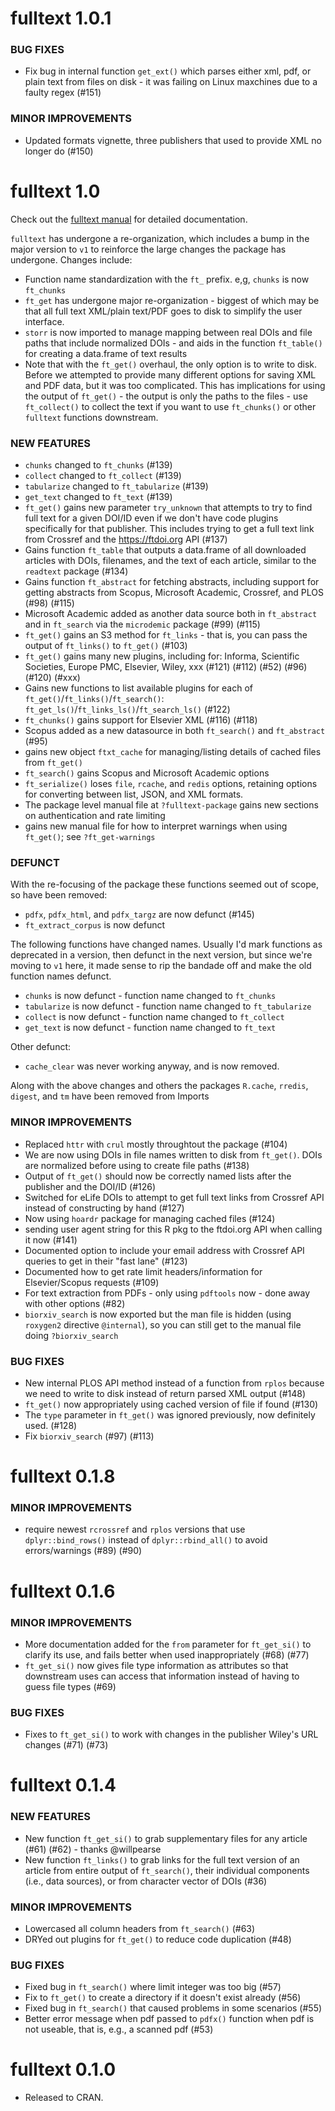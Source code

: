 fulltext 1.0.1
==============

### BUG FIXES

* Fix bug in internal function `get_ext()` which parses either xml, pdf, or plain text from files on disk - it was failing on Linux maxchines due to a faulty regex (#151)

### MINOR IMPROVEMENTS

* Updated formats vignette, three publishers that used to provide XML no longer do (#150)


fulltext 1.0
============

Check out the [fulltext manual](https://ropensci.github.io/fulltext-book/) for detailed documentation.

`fulltext` has undergone a re-organization, which includes a bump in the major version to `v1` to reinforce the large changes the package has undergone. Changes include:

- Function name standardization with the `ft_` prefix. e,g, `chunks` is now `ft_chunks`
- `ft_get` has undergone major re-organization - biggest of which may be that all full text XML/plain text/PDF goes to disk to simplify the user interface.
- `storr` is now imported to manage mapping between real DOIs and file paths that include normalized DOIs - and aids in the function `ft_table()` for creating a data.frame of text results
- Note that with the `ft_get()` overhaul, the only option is to write to disk. Before we attempted to provide many different options for saving XML and PDF data, but it was too complicated. This has implications for using the output of `ft_get()` - the output is only the paths to the files - use `ft_collect()`  to collect the text if you want to use `ft_chunks()` or other `fulltext` functions downstream.

### NEW FEATURES

* `chunks` changed to `ft_chunks` (#139)
* `collect` changed to `ft_collect` (#139)
* `tabularize` changed to `ft_tabularize` (#139)
* `get_text` changed to `ft_text` (#139)
* `ft_get()` gains new parameter `try_unknown` that attempts to try to find full text for a given DOI/ID even if we don't have code plugins specifically for that publisher. This includes trying to get a full text link from Crossref and the <https://ftdoi.org> API (#137)
* Gains function `ft_table` that outputs a data.frame of all downloaded articles with DOIs, filenames, and the text of each article, similar to the `readtext` package (#134)
* Gains function `ft_abstract` for fetching abstracts, including support for getting abstracts from Scopus, Microsoft Academic, Crossref, and PLOS (#98) (#115)
* Microsoft Academic added as another data source both in `ft_abstract` and in `ft_search` via the `microdemic` package (#99) (#115)
* `ft_get()` gains an S3 method for `ft_links` - that is, you can pass the output of `ft_links()` to `ft_get()` (#103)
* `ft_get()` gains many new plugins, including for: Informa, Scientific Societies, Europe PMC, Elsevier, Wiley, xxx (#121) (#112) (#52) (#96) (#120) (#xxx)
* Gains new functions to list available plugins for each of `ft_get()`/`ft_links()`/`ft_search()`: `ft_get_ls()`/`ft_links_ls()`/`ft_search_ls()` (#122)
* `ft_chunks()` gains support for Elsevier XML (#116) (#118)
* Scopus added as a new datasource in both `ft_search()` and `ft_abstract` (#95)
* gains new object `ftxt_cache` for managing/listing details of cached files from `ft_get()`
* `ft_search()` gains Scopus and Microsoft Academic options
* `ft_serialize()` loses `file`, `rcache`, and `redis` options, retaining options for converting between list, JSON, and XML formats.
* The package level manual file at `?fulltext-package` gains new sections on authentication and rate limiting
* gains new manual file for how to interpret warnings when using `ft_get()`; see `?ft_get-warnings`

### DEFUNCT

With the re-focusing of the package these functions seemed out of scope, so have been removed:

* `pdfx`, `pdfx_html`, and `pdfx_targz` are now defunct (#145)
* `ft_extract_corpus` is now defunct

The following functions have changed names. Usually I'd mark functions as deprecated in a version, then defunct in the next version, but since we're moving to `v1` here, it made sense to rip the bandade off and make the old function names defunct.

* `chunks` is now defunct - function name changed to `ft_chunks`
* `tabularize` is now defunct - function name changed to `ft_tabularize`
* `collect` is now defunct - function name changed to `ft_collect`
* `get_text` is now defunct - function name changed to `ft_text`

Other defunct:

* `cache_clear` was never working anyway, and is now removed.

Along with the above changes and others the packages `R.cache`, `rredis`, `digest`, and `tm` have been removed from Imports

### MINOR IMPROVEMENTS

* Replaced `httr` with `crul` mostly throughtout the package (#104)
* We are now using DOIs in file names written to disk from `ft_get()`. DOIs are normalized before using to create file paths (#138)
* Output of `ft_get()` should now be correctly named lists after the publisher and the DOI/ID (#126)
* Switched for eLife DOIs to attempt to get full text links from Crossref API instead of constructing by hand (#127)
* Now using `hoardr` package for managing cached files (#124)
* sending user agent string for this R pkg to the ftdoi.org API when calling it now (#141)
* Documented option to include your email address with Crossref API queries to get in their "fast lane" (#123)
* Documented how to get rate limit headers/information for Elsevier/Scopus requests (#109)
* For text extraction from PDFs - only using `pdftools` now - done away with other options (#82)
* `biorxiv_search` is now exported but the man file is hidden (using `roxygen2` directive `@internal`), so you can still get to the manual file doing `?biorxiv_search`

### BUG FIXES

* New internal PLOS API method instead of a function from `rplos` 
because we need to write to disk instead of return parsed XML 
output (#148)
* `ft_get()` now appropriately using cached version of file if found (#130)
* The `type` parameter in `ft_get()` was ignored previously, now definitely
used. (#128)
* Fix `biorxiv_search` (#97) (#113)


fulltext 0.1.8
===============

### MINOR IMPROVEMENTS

* require newest `rcrossref` and `rplos` versions that use `dplyr::bind_rows()` instead
of `dplyr::rbind_all()` to avoid errors/warnings (#89) (#90)

fulltext 0.1.6
===============

### MINOR IMPROVEMENTS

* More documentation added for the `from` parameter for `ft_get_si()` to clarify its use, and fails better when used inappropriately (#68) (#77)
* `ft_get_si()` now gives file type information as attributes so that downstream uses can access that information instead of having to guess file types (#69)

### BUG FIXES

* Fixes to `ft_get_si()` to work with changes in the publisher Wiley's URL changes (#71) (#73)

fulltext 0.1.4
===============

### NEW FEATURES

* New function `ft_get_si()` to grab supplementary files for any
article (#61) (#62) - thanks @willpearse
* New function `ft_links()` to grab links for the full text version 
of an article from entire output of `ft_search()`, their individual 
components (i.e., data sources), or from character vector of DOIs (#36)

### MINOR IMPROVEMENTS

* Lowercased all column headers from `ft_search()` (#63)
* DRYed out plugins for `ft_get()` to reduce code duplication (#48)

### BUG FIXES

* Fixed bug in `ft_search()` where limit integer was too big (#57)
* Fix to `ft_get()` to create a directory if it doesn't exist 
already (#56)
* Fixed bug in `ft_search()` that caused problems in some scenarios (#55)
* Better error message when pdf passed to `pdfx()` function when 
pdf is not useable, that is, e.g., a scanned pdf (#53)

fulltext 0.1.0
===============

* Released to CRAN.
